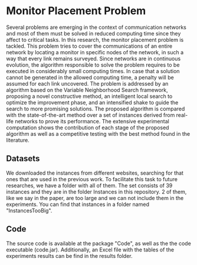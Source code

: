 # Monitor Placement Problem
Several problems are emerging in the context of communication networks and most of them must be solved in reduced computing time since they affect to critical tasks. In this research, the monitor placement problem is tackled. This problem tries to cover the communications of an entire network by locating a monitor in specific nodes of the network, in such a way that every link remains surveyed. Since networks are in continuous evolution, the algorithm responsible to solve the problem requires to be executed in considerably small computing times. In case that a solution cannot be generated in the allowed computing time, a penalty will be assumed for each link uncovered. The problem is addressed by an algorithm based on the Variable Neighborhood Search framework, proposing a novel constructive method, an intelligent local search to optimize the improvement phase, and an intensified shake to guide the search to more promising solutions. The proposed algorithm is compared with the state-of-the-art method over a set of instances derived from real-life networks to prove its performance. The extensive experimental computation shows the contribution of each stage of the proposed algorithm as well as a competitive testing with the best method found in the literature.

## Datasets
We downloaded the instances from different websites, searching for that ones that are used in the previous work. To facilitate this task to future researches, we have a folder with all of them. The set consists of 39 instances and they are in the folder Instances in this repository. 2 of them, like we say in the paper, are too large and we can not include them in the experiments. You can find that instances in a folder named "InstancesTooBig".

## Code
The source code is available at the package "Code", as well as the the code executable (code.jar). Additionally, an Excel file with the tables of the experiments results can be find in the results folder.

